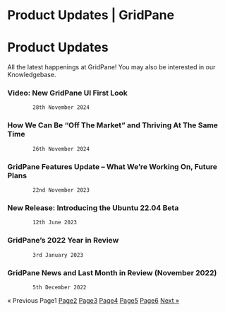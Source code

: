 # Product Updates | GridPane

# Product Updates

 

All the latest happenings at GridPane! You may also be interested in our Knowledgebase.

 

[](https://gridpane.com/blog/video-new-gridpane-ui-first-look/)

### Video: New GridPane UI First Look

			28th November 2024		

[](https://gridpane.com/blog/how-we-can-be-off-the-market-and-thriving-at-the-same-time/)

### How We Can Be “Off The Market” and Thriving At The Same Time

			26th November 2024		

[](https://gridpane.com/blog/features-update-what-were-working-on-future-plans/)

### GridPane Features Update – What We’re Working On, Future Plans

			22nd November 2023		

[](https://gridpane.com/blog/introducing-the-ubuntu-22-04-beta/)

### New Release: Introducing the Ubuntu 22.04 Beta

			12th June 2023		

[](https://gridpane.com/blog/2022-year-in-review/)

### GridPane’s 2022 Year in Review

			3rd January 2023		

[](https://gridpane.com/blog/gridpane-news-and-last-month-in-review-november-2022/)

### GridPane News and Last Month in Review (November 2022)

			5th December 2022		

« Previous
Page1
[Page2](https://gridpane.com/blog/category/product-updates/page/2/)
[Page3](https://gridpane.com/blog/category/product-updates/page/3/)
[Page4](https://gridpane.com/blog/category/product-updates/page/4/)
[Page5](https://gridpane.com/blog/category/product-updates/page/5/)
[Page6](https://gridpane.com/blog/category/product-updates/page/6/)
[Next »](https://gridpane.com/blog/category/product-updates/page/2/) 


